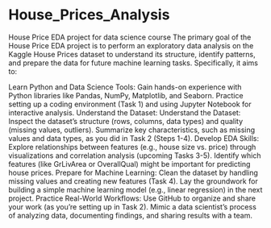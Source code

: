 # House_Prices_Analysis
House Price EDA project for data science course
The primary goal of the House Price EDA project is to perform an exploratory data analysis on the Kaggle House Prices dataset to understand its structure, identify patterns, and prepare the data for future machine learning tasks. Specifically, it aims to:

Learn Python and Data Science Tools:
Gain hands-on experience with Python libraries like Pandas, NumPy, Matplotlib, and Seaborn.
Practice setting up a coding environment (Task 1) and using Jupyter Notebook for interactive analysis.
Understand the Dataset:
Understand the Dataset:
Inspect the dataset’s structure (rows, columns, data types) and quality (missing values, outliers).
Summarize key characteristics, such as missing values and data types, as you did in Task 2 (Steps 1-4).
Develop EDA Skills:
Explore relationships between features (e.g., house size vs. price) through visualizations and correlation analysis (upcoming Tasks 3-5).
Identify which features (like GrLivArea or OverallQual) might be important for predicting house prices.
Prepare for Machine Learning:
Clean the dataset by handling missing values and creating new features (Task 4).
Lay the groundwork for building a simple machine learning model (e.g., linear regression) in the next project.
Practice Real-World Workflows:
Use GitHub to organize and share your work (as you’re setting up in Task 2).
Mimic a data scientist’s process of analyzing data, documenting findings, and sharing results with a team.
